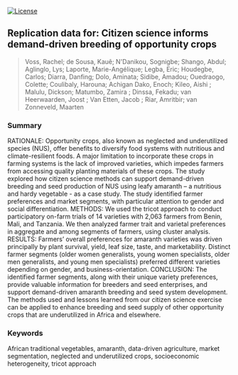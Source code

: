 <!-- badges: start -->
[![License](https://img.shields.io/badge/License-CC%20BY%204.0-blue.svg)](https://creativecommons.org/licenses/by/4.0/deed.en) 
<!-- badges: end -->

## Replication data for: Citizen science informs demand-driven breeding of opportunity crops
> Voss, Rachel; de Sousa, Kauê; N'Danikou, Sognigbe; Shango, Abdul; Aglinglo, Lys; Laporte, Marie-Angélique; Legba, Eric; Houdegbe, Carlos; Diarra, Danfing; Dolo, Aminata; Sidibe, Amadou; Ouedraogo, Colette; Coulibaly, Harouna; Achigan Dako, Enoch; Kileo, Aishi ; Malulu, Dickson; Matumbo, Zamira ; Dinssa, Fekadu; van Heerwaarden, Joost ; Van Etten, Jacob ; Riar, Amritbir; van Zonneveld, Maarten

### Summary

RATIONALE: Opportunity crops, also known as neglected and underutilized species (NUS), offer benefits to diversify food systems with nutritious and climate-resilient foods. A major limitation to incorporate these crops in farming systems is the lack of improved varieties, which impedes farmers from accessing quality planting materials of these crops. The study explored how citizen science methods can support demand-driven breeding and seed production of NUS using leafy amaranth – a nutritious and hardy vegetable - as a case study. The study identified farmer preferences and market segments, with particular attention to gender and social differentiation. 
METHODS: We used the tricot approach to conduct participatory on-farm trials of 14 varieties with 2,063 farmers from Benin, Mali, and Tanzania. We then analyzed farmer trait and varietal preferences in aggregate and among segments of farmers, using cluster analysis. 
RESULTS: Farmers’ overall preferences for amaranth varieties was driven principally by plant survival, yield, leaf size, taste, and marketability. Distinct farmer segments (older women generalists, young women specialists, older men generalists, and young men specialists) preferred different varieties depending on gender, and business-orientation.
CONCLUSION: The identified farmer segments, along with their unique variety preferences, provide valuable information for breeders and seed enterprises, and support demand-driven amaranth breeding and seed system development. The methods used and lessons learned from our citizen science exercise can be applied to enhance breeding and seed supply of other opportunity crops that are underutilized in Africa and elsewhere. 

### Keywords 

African traditional vegetables, amaranth, data-driven agriculture, market segmentation, neglected and underutilized crops, socioeconomic heterogeneity, tricot approach
